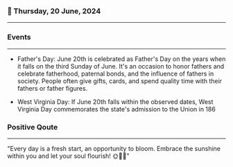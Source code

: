 ### 📅 Thursday, 20 June, 2024
------
### Events
------
- Father's Day: June 20th is celebrated as Father's Day on the years when it falls on the third Sunday of June. It's an occasion to honor fathers and celebrate fatherhood, paternal bonds, and the influence of fathers in society. People often give gifts, cards, and spend quality time with their fathers or father figures.

- West Virginia Day: If June 20th falls within the observed dates, West Virginia Day commemorates the state's admission to the Union in 186
### Positive Qoute
------
"Every day is a fresh start, an opportunity to bloom. Embrace the sunshine within you and let your soul flourish! 🌞🌸💪"
